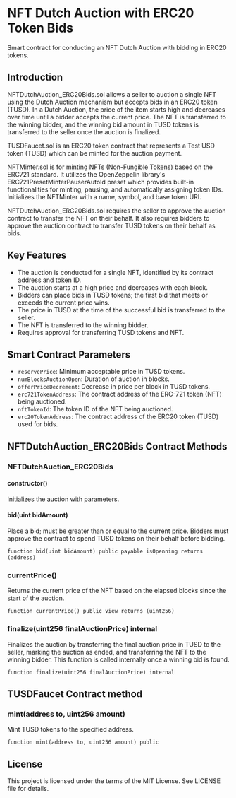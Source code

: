 # NFT Dutch Auction with ERC20 Token Bids

Smart contract for conducting an NFT Dutch Auction with bidding in ERC20 tokens.

## Introduction

NFTDutchAuction_ERC20Bids.sol allows a seller to auction a single NFT using the Dutch Auction mechanism but accepts bids in an ERC20 token (TUSD). In a Dutch Auction, the price of the item starts high and decreases over time until a bidder accepts the current price. The NFT is transferred to the winning bidder, and the winning bid amount in TUSD tokens is transferred to the seller once the auction is finalized.

TUSDFaucet.sol is an ERC20 token contract that represents a Test USD token (TUSD) which can be minted for the auction payment.

NFTMinter.sol is for minting NFTs (Non-Fungible Tokens) based on the ERC721 standard. It utilizes the OpenZeppelin library's ERC721PresetMinterPauserAutoId preset which provides built-in functionalities for minting, pausing, and automatically assigning token IDs. Initializes the NFTMinter with a name, symbol, and base token URI.

NFTDutchAuction_ERC20Bids.sol requires the seller to approve the auction contract to transfer the NFT on their behalf. It also requires bidders to approve the auction contract to transfer TUSD tokens on their behalf as bids.

## Key Features

- The auction is conducted for a single NFT, identified by its contract address and token ID.
- The auction starts at a high price and decreases with each block.
- Bidders can place bids in TUSD tokens; the first bid that meets or exceeds the current price wins.
- The price in TUSD at the time of the successful bid is transferred to the seller.
- The NFT is transferred to the winning bidder.
- Requires approval for transferring TUSD tokens and NFT.

## Smart Contract Parameters

- `reservePrice`: Minimum acceptable price in TUSD tokens.
- `numBlocksAuctionOpen`: Duration of auction in blocks.
- `offerPriceDecrement`: Decrease in price per block in TUSD tokens.
- `erc721TokenAddress`: The contract address of the ERC-721 token (NFT) being auctioned.
- `nftTokenId`: The token ID of the NFT being auctioned.
- `erc20TokenAddress`: The contract address of the ERC20 token (TUSD) used for bids.

## NFTDutchAuction_ERC20Bids Contract Methods

### NFTDutchAuction_ERC20Bids

#### constructor()
Initializes the auction with parameters.

#### bid(uint bidAmount)
Place a bid; must be greater than or equal to the current price. Bidders must approve the contract to spend TUSD tokens on their behalf before bidding.

```solidity
function bid(uint bidAmount) public payable isOpenning returns (address)
```
### currentPrice()
Returns the current price of the NFT based on the elapsed blocks since the start of the auction.

```solidity
function currentPrice() public view returns (uint256)
```
### finalize(uint256 finalAuctionPrice) internal

Finalizes the auction by transferring the final auction price in TUSD to the seller, marking the auction as ended, and transferring the NFT to the winning bidder. This function is called internally once a winning bid is found.

```solidity
function finalize(uint256 finalAuctionPrice) internal
```

## TUSDFaucet Contract method

### mint(address to, uint256 amount)

Mint TUSD tokens to the specified address.

```solidity
function mint(address to, uint256 amount) public
```

## License
This project is licensed under the terms of the MIT License. See LICENSE file for details.